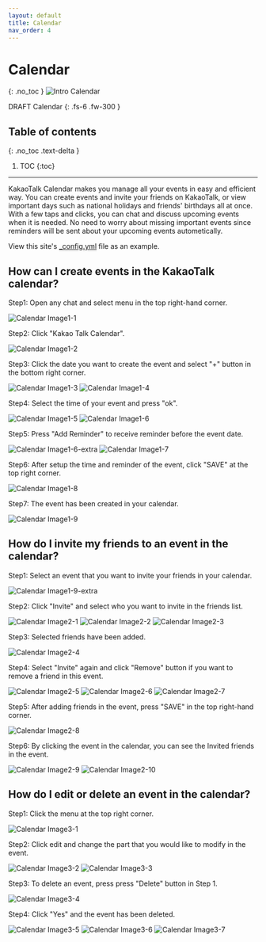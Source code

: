 ```yaml
---
layout: default
title: Calendar
nav_order: 4
---
```


# Calendar
{: .no_toc }
![Intro Calendar](https://github.com/jstyle5/KakaoTalk-English-Version-Guide/blob/gh-pages/assets/images/intro-calendar.png?raw=true "CALENDAR")

DRAFT Calendar
{: .fs-6 .fw-300 }

## Table of contents
{: .no_toc .text-delta }

1. TOC
{:toc}

---

KakaoTalk Calendar makes you manage all your events in easy and efficient way.
You can create events and invite your friends on KakaoTalk, or view important days such as national holidays and friends' birthdays all at once.
With a few taps and clicks, you can chat and discuss upcoming events when it is needed.
No need to worry about missing important events since reminders will be sent about your upcoming events autometically.



View this site's [_config.yml](https://github.com/pmarsceill/just-the-docs/tree/master/_config.yml) file as an example.

## How can I create events in the KakaoTalk calendar?
Step1: Open any chat and select menu in the top right-hand corner. 

![Calendar Image1-1](https://github.com/jstyle5/KakaoTalk-English-Version-Guide/blob/gh-pages/assets/images/calendar1/calendar1-1.jpg?raw=true "CALENDAR IMAGE 1-1")

Step2: Click "Kakao Talk Calendar".

![Calendar Image1-2](https://github.com/jstyle5/KakaoTalk-English-Version-Guide/blob/gh-pages/assets/images/calendar1/calendar1-2.jpg?raw=true "CALENDAR IMAGE 1-2")

Step3: Click the date you want to create the event and select "+" button in the bottom right corner.

![Calendar Image1-3](https://github.com/jstyle5/KakaoTalk-English-Version-Guide/blob/gh-pages/assets/images/calendar1/calendar1-3.jpg?raw=true "CALENDAR IMAGE 1-3")
![Calendar Image1-4](https://github.com/jstyle5/KakaoTalk-English-Version-Guide/blob/gh-pages/assets/images/calendar1/calendar1-4.jpg?raw=true "CALENDAR IMAGE 1-4")

Step4: Select the time of your event and press "ok".

![Calendar Image1-5](https://github.com/jstyle5/KakaoTalk-English-Version-Guide/blob/gh-pages/assets/images/calendar1/calendar1-5.jpg?raw=true "CALENDAR IMAGE 1-5")
![Calendar Image1-6](https://github.com/jstyle5/KakaoTalk-English-Version-Guide/blob/gh-pages/assets/images/calendar1/calendar1-6.jpg?raw=true "CALENDAR IMAGE 1-6")

Step5: Press "Add Reminder" to receive reminder before the event date.

![Calendar Image1-6-extra](https://github.com/jstyle5/KakaoTalk-English-Version-Guide/blob/gh-pages/assets/images/calendar1/calendar1-6-extra.jpg?raw=true "CALENDAR IMAGE 1-6-extra")
![Calendar Image1-7](https://github.com/jstyle5/KakaoTalk-English-Version-Guide/blob/gh-pages/assets/images/calendar1/calendar1-7.jpg?raw=true "CALENDAR IMAGE 1-7")

Step6: After setup the time and reminder of the event, click "SAVE" at the top right corner.

![Calendar Image1-8](https://github.com/jstyle5/KakaoTalk-English-Version-Guide/blob/gh-pages/assets/images/calendar1/calendar1-8.jpg?raw=true "CALENDAR IMAGE 1-8")

Step7: The event has been created in your calendar.

![Calendar Image1-9](https://github.com/jstyle5/KakaoTalk-English-Version-Guide/blob/gh-pages/assets/images/calendar1/calendar1-9.jpg?raw=true "CALENDAR IMAGE 1-9")

## How do I invite my friends to an event in the calendar?

Step1: Select an event that you want to invite your friends in your calendar. 

![Calendar Image1-9-extra](https://github.com/jstyle5/KakaoTalk-English-Version-Guide/blob/gh-pages/assets/images/calendar2/calendar1-9-extra.jpg?raw=true "CALENDAR IMAGE 1-9-extra")

Step2: Click "Invite" and select who you want to invite in the friends list.

![Calendar Image2-1](https://github.com/jstyle5/KakaoTalk-English-Version-Guide/blob/gh-pages/assets/images/calendar2/calendar2-1.jpg?raw=true "CALENDAR IMAGE 2-1")
![Calendar Image2-2](https://github.com/jstyle5/KakaoTalk-English-Version-Guide/blob/gh-pages/assets/images/calendar2/calendar2-2.jpg?raw=true "CALENDAR IMAGE 2-2")
![Calendar Image2-3](https://github.com/jstyle5/KakaoTalk-English-Version-Guide/blob/gh-pages/assets/images/calendar2/calendar2-3.jpg?raw=true "CALENDAR IMAGE 2-3")

Step3: Selected friends have been added.

![Calendar Image2-4](https://github.com/jstyle5/KakaoTalk-English-Version-Guide/blob/gh-pages/assets/images/calendar2/calendar2-4.jpg?raw=true "CALENDAR IMAGE 2-4")

Step4: Select "Invite" again and click "Remove" button if you want to remove a friend in this event.

![Calendar Image2-5](https://github.com/jstyle5/KakaoTalk-English-Version-Guide/blob/gh-pages/assets/images/calendar2/calendar2-5.jpg?raw=true "CALENDAR IMAGE 2-5")
![Calendar Image2-6](https://github.com/jstyle5/KakaoTalk-English-Version-Guide/blob/gh-pages/assets/images/calendar2/calendar2-6.jpg?raw=true "CALENDAR IMAGE 2-6")
![Calendar Image2-7](https://github.com/jstyle5/KakaoTalk-English-Version-Guide/blob/gh-pages/assets/images/calendar2/calendar2-7.jpg?raw=true "CALENDAR IMAGE 2-7")

Step5: After adding friends in the event, press "SAVE" in the top right-hand corner.

![Calendar Image2-8](https://github.com/jstyle5/KakaoTalk-English-Version-Guide/blob/gh-pages/assets/images/calendar2/calendar2-8.jpg?raw=true "CALENDAR IMAGE 2-8")

Step6: By clicking the event in the calendar, you can see the Invited friends in the event.

![Calendar Image2-9](https://github.com/jstyle5/KakaoTalk-English-Version-Guide/blob/gh-pages/assets/images/calendar2/calendar2-9.jpg?raw=true "CALENDAR IMAGE 2-9")
![Calendar Image2-10](https://github.com/jstyle5/KakaoTalk-English-Version-Guide/blob/gh-pages/assets/images/calendar2/calendar2-10.jpg?raw=true "CALENDAR IMAGE 2-10")

## How do I edit or delete an event in the calendar?

Step1: Click the menu at the top right corner.

![Calendar Image3-1](https://github.com/jstyle5/KakaoTalk-English-Version-Guide/blob/gh-pages/assets/images/calendar3/calendar3-1.jpg?raw=true "CALENDAR IMAGE 3-1")

Step2: Click edit and change the part that you would like to modify in the event.

![Calendar Image3-2](https://github.com/jstyle5/KakaoTalk-English-Version-Guide/blob/gh-pages/assets/images/calendar3/calendar3-2.jpg?raw=true "CALENDAR IMAGE 3-2")
![Calendar Image3-3](https://github.com/jstyle5/KakaoTalk-English-Version-Guide/blob/gh-pages/assets/images/calendar3/calendar3-3.jpg?raw=true "CALENDAR IMAGE 3-3")

Step3: To delete an event, press press "Delete" button in Step 1.

![Calendar Image3-4](https://github.com/jstyle5/KakaoTalk-English-Version-Guide/blob/gh-pages/assets/images/calendar3/calendar3-4.jpg?raw=true "CALENDAR IMAGE 3-4")

Step4: Click "Yes" and the event has been deleted.

![Calendar Image3-5](https://github.com/jstyle5/KakaoTalk-English-Version-Guide/blob/gh-pages/assets/images/calendar3/calendar3-5.jpg?raw=true "CALENDAR IMAGE 3-5")
![Calendar Image3-6](https://github.com/jstyle5/KakaoTalk-English-Version-Guide/blob/gh-pages/assets/images/calendar3/calendar3-6.jpg?raw=true "CALENDAR IMAGE 3-6")
![Calendar Image3-7](https://github.com/jstyle5/KakaoTalk-English-Version-Guide/blob/gh-pages/assets/images/calendar3/calendar3-7.jpg?raw=true "CALENDAR IMAGE 3-7")
